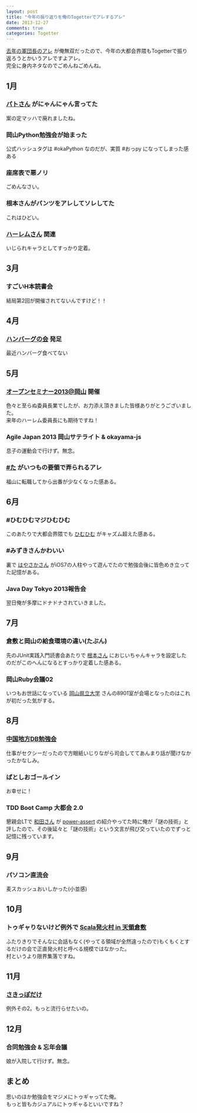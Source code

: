 ```yaml
---
layout: post
title: "今年の振り返りを俺のTogetterでアレするアレ"
date: 2013-12-27
comments: true
categories: Togetter 
---
```


[去年の軍団長のアレ](http://blog2.gods.holy.jp/?eid=135) が俺無双だったので、今年の大都会界隈もTogetterで振り返ろうとかいうアレですよアレ。  
完全に身内ネタなのでごめんねごめんね。

<!-- more -->

## 1月

### [パトさん](https://twitter.com/patorash) がにゃんにゃん言ってた

<script src="http://togetter.com/js/parts.js"></script><script>tgtr.ListWidget({id:'436304',url:'http://togetter.com/',width:'640px',height:'240px'});</script>
<script>tgtr.ListWidget({id:'438027',url:'http://togetter.com/',width:'640px',height:'240px'});</script>

案の定マッハで廃れましたね。

### 岡山Python勉強会が始まった

<script>tgtr.ListWidget({id:'443609',url:'http://togetter.com/',width:'640px',height:'240px'});</script>

公式ハッシュタグは #okaPython なのだが、実質 #おっpy になってしまった感ある

### 座席表で悪ノリ

<script>tgtr.ListWidget({id:'445602',url:'http://togetter.com/',width:'640px',height:'240px'});</script>
<script>tgtr.ListWidget({id:'445695',url:'http://togetter.com/',width:'640px',height:'240px'});</script>
<script>tgtr.ListWidget({id:'445621',url:'http://togetter.com/',width:'640px',height:'240px'});</script>

ごめんなさい。

### 根本さんがパンツをアレしてソレしてた

<script>tgtr.ListWidget({id:'447952',url:'http://togetter.com/',width:'640px',height:'240px'});</script>

これはひどい。

### [ハーレムさん](https://twitter.com/mako_wis) 関連

<script>tgtr.ListWidget({id:'447973',url:'http://togetter.com/',width:'640px',height:'240px'});</script>
<script>tgtr.ListWidget({id:'451832',url:'http://togetter.com/',width:'640px',height:'240px'});</script>
<script>tgtr.ListWidget({id:'501009',url:'http://togetter.com/',width:'640px',height:'240px'});</script>

いじられキャラとしてすっかり定着。

## 3月

### すごいH本読書会

<script>tgtr.ListWidget({id:'468829',url:'http://togetter.com/',width:'640px',height:'240px'});</script>

結局第2回が開催されてないんですけど！！

## 4月

### [ハンバーグの会](http://www.circleaf.com/groups/15) 発足

<script>tgtr.ListWidget({id:'483004',url:'http://togetter.com/',width:'640px',height:'240px'});</script>

最近ハンバーグ食べてない

## 5月

### [オープンセミナー2013@岡山](http://openseminar.okaya.ma/2013/) 開催

<script>tgtr.ListWidget({id:'500976',url:'http://togetter.com/',width:'640px',height:'240px'});</script>

色々と至らぬ委員長業でしたが、お力添え頂きました皆様ありがとうございました。  
来年のハーレム委員長にも期待ですね！

### Agile Japan 2013 岡山サテライト & okayama-js

<script>tgtr.ListWidget({id:'508322',url:'http://togetter.com/',width:'640px',height:'240px'});</script>
<script>tgtr.ListWidget({id:'508329',url:'http://togetter.com/',width:'640px',height:'240px'});</script>

息子の運動会で行けず。無念。

### [#た](https://twitter.com/soudai1025) がいつもの要領で弄られるアレ

<script>tgtr.ListWidget({id:'510435',url:'http://togetter.com/',width:'640px',height:'240px'});</script>

福山に転職してから出番が少なくなった感ある。

## 6月

### #ひむひむマジひむひむ

<script>tgtr.ListWidget({id:'512845',url:'http://togetter.com/',width:'640px',height:'240px'});</script>

このあたりで大都会界隈でも [ひむひむ](https://twitter.com/eielh) がキャズム超えた感ある。

### #みずきさんかわいい

<script>tgtr.ListWidget({id:'517500',url:'http://togetter.com/',width:'640px',height:'240px'});</script>

裏で [はやさかさん](https://twitter.com/r_hayakasa) がiOS7の人柱やって遊んでたので勉強会後に皆色めき立ってた記憶がある。

### Java Day Tokyo 2013報告会

<script>tgtr.ListWidget({id:'518745',url:'http://togetter.com/',width:'640px',height:'240px'});</script>

翌日俺が多摩にドナドナされていきました。

## 7月

### 倉敷と岡山の給食環境の違い(たぶん)

<script>tgtr.ListWidget({id:'528656',url:'http://togetter.com/',width:'640px',height:'240px'});</script>

先のJUnit実践入門読書会あたりで [根本さん](https://twitter.com/zephiransas) におじいちゃんキャラを設定したのだがこのへんになるとすっかり定着した感ある。

### 岡山Ruby会議02

<script>tgtr.ListWidget({id:'529536',url:'http://togetter.com/',width:'640px',height:'240px'});</script>

いつもお世話になっている [岡山県立大学](http://www.oka-pu.ac.jp/) さんの8901室が会場となったのはこれが初だった気がする。

## 8月

### [中国地方DB勉強会](http://dbstudychugoku.github.io/)

<script>tgtr.ListWidget({id:'543312',url:'http://togetter.com/',width:'640px',height:'240px'});</script>

仕事がセクシーだったので方眼紙いじりながら司会しててあんまり話が聞けなかったかなしみ。

### ぱとしおゴールイン

<script>tgtr.ListWidget({id:'553460',url:'http://togetter.com/',width:'640px',height:'240px'});</script>
<script>tgtr.ListWidget({id:'554008',url:'http://togetter.com/',width:'640px',height:'240px'});</script>
<script>tgtr.ListWidget({id:'554915',url:'http://togetter.com/',width:'640px',height:'240px'});</script>
<script>tgtr.ListWidget({id:'594613',url:'http://togetter.com/',width:'640px',height:'240px'});</script>
<script>tgtr.ListWidget({id:'599068',url:'http://togetter.com/',width:'640px',height:'240px'});</script>

お幸せに！

### TDD Boot Camp 大都会 2.0

<script>tgtr.ListWidget({id:'556695',url:'http://togetter.com/',width:'640px',height:'240px'});</script>

懇親会LTで [和田さん](https://twitter.com/t_wada) が [power-assert](https://github.com/twada/power-assert) の紹介やってた時に俺が「謎の技術」と評したので、その後延々と「謎の技術」という文言が飛び交っていたのでずっと記憶に残っています。

## 9月

### パソコン直流会

<script>tgtr.ListWidget({id:'563676',url:'http://togetter.com/',width:'640px',height:'240px'});</script>

麦スカッシュおいしかった(小並感)

## 10月

### トゥギャりないけど例外で [Scala発火村 in 天領倉敷](http://tkscala.doorkeeper.jp/events/5583)

ふたりきりでそんなに会話もなく(やってる領域が全然違ったので)もくもくとするだけの会で正直発火村と呼べる規模ではなかった。  
村というより限界集落ですね。

## 11月

### [さきっぽだけ](http://d.hatena.ne.jp/mao_instantlife/20131111/1384183243)

例外その2。もっと流行らせたいの。

## 12月

### 合同勉強会 & 忘年会議

<script>tgtr.ListWidget({id:'602756',url:'http://togetter.com/',width:'640px',height:'240px'});</script>

娘が入院して行けず。無念。

## まとめ

思いのほか勉強会をマジメにトゥギャってた俺。  
もっと皆もカジュアルにトゥギャるといいですね？
